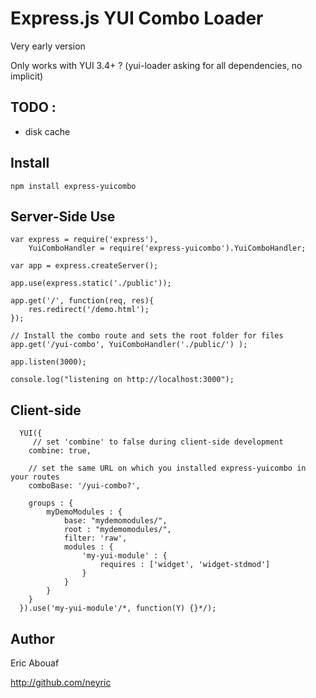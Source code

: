 # Express.js YUI Combo Loader

Very early version

Only works with YUI 3.4+ ? (yui-loader asking for all dependencies, no implicit)

## TODO :

 * disk cache

## Install

    npm install express-yuicombo

## Server-Side Use

    var express = require('express'), 
        YuiComboHandler = require('express-yuicombo').YuiComboHandler;
    
    var app = express.createServer();
    
    app.use(express.static('./public'));
    
    app.get('/', function(req, res){
        res.redirect('/demo.html');
    });
    
    // Install the combo route and sets the root folder for files
    app.get('/yui-combo', YuiComboHandler('./public/') );
    
    app.listen(3000);
    
    console.log("listening on http://localhost:3000");
    

## Client-side
      
      YUI({
         // set 'combine' to false during client-side development
      	combine: true,
      
      	// set the same URL on which you installed express-yuicombo in your routes
      	comboBase: '/yui-combo?',
      
      	groups : {
      		myDemoModules : {
      			base: "mydemomodules/",
      			root : "mydemomodules/",
      			filter: 'raw',
      			modules : {
      				'my-yui-module' : {
      					requires : ['widget', 'widget-stdmod']
      				}
      			}
      		}
      	}
      }).use('my-yui-module'/*, function(Y) {}*/);

## Author

Eric Abouaf

http://github.com/neyric


